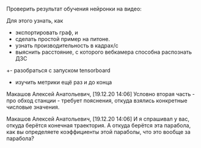 
Проверить результат обучения нейронки на видео:

Для этого узнать, как 

-   экспортировать граф, и 
-   сделать простой пример на питоне.
-   узнать производительность в кадрах/с
-   выяснить расстояние, с которого вебкамера способна распознать ДЗС


+\- разобраться с запуском tensorboard
-   изучить метрики ещё раз и до конца

Макашов Алексей Анатольевич, [19.12.20 14:06]
Условно вторая часть - про обход станции - требует пояснения, откуда взялись конкретные числовые значения.

Макашов Алексей Анатольевич, [19.12.20 14:06]
И я спрашивал у вас, откуда берётся конечная траектория.
А откуда берётся эта парабола, как вы определяете коэффициенты этой параболы, что это вообще за парабола?